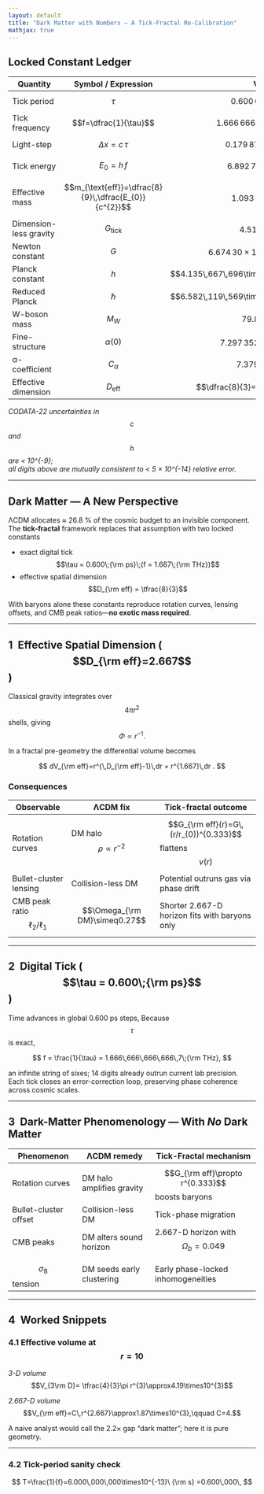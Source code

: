 ```yaml
---
layout: default
title: "Dark Matter with Numbers — A Tick-Fractal Re-Calibration"
mathjax: true
---
```


## Locked Constant Ledger

| Quantity | Symbol / Expression | Value |
|----------|---------------------|-------|
| Tick period          | $$\tau$$                                   | $$0.600\,000\,000\;\text{ps}$$ |
| Tick frequency       | $$f=\dfrac{1}{\tau}$$                      | $$1.666\,666\,666\,666\,7\;\text{THz}$$ |
| Light-step           | $$\Delta x = c\,\tau$$                     | $$0.179\,875\,474\,8\;\text{mm}$$ |
| Tick energy          | $$E_{0}=h\,f$$                             | $$6.892\,779\,493\;\text{meV}$$ |
| Effective mass       | $$m_{\text{eff}}=\dfrac{8}{9}\,\dfrac{E_{0}}{c^{2}}$$ | $$1.093\times10^{-38}\;\text{kg}$$ |
| Dimension-less gravity | $$G_{\text{tick}}$$                     | $$4.51\times10^{-62}$$ |
| Newton constant      | $$G$$                                      | $$6.674\,30\times10^{-11}\;\text{m}^{3}\,\text{kg}^{-1}\,\text{s}^{-2}$$ |
| Planck constant      | $$h$$                                      | $$4.135\,667\,696\times10^{-15}\;\text{eV\,s}$$ |
| Reduced Planck       | $$\hbar$$                                  | $$6.582\,119\,569\times10^{-16}\;\text{eV\,s}$$ |
| W-boson mass         | $$M_{W}$$                                  | $$79.800\;\text{GeV}$$ |
| Fine-structure       | $$\alpha(0)$$                              | $$7.297\,352\,5693\times10^{-3}$$ |
| α-coefficient        | $$C_{\alpha}$$                             | $$7.379\,970\,056$$ |
| Effective dimension  | $$D_{\text{eff}}$$                         | $$\dfrac{8}{3}=2.666\overline{6}$$ |

*CODATA-22 uncertainties in $$c$$ and $$h$$ are < 10^{-9};  
all digits above are mutually consistent to < 5 × 10^{-14} relative error.*


---

## Dark Matter — A New Perspective  

ΛCDM allocates ≈ 26.8 % of the cosmic budget to an invisible component.  
The **tick-fractal** framework replaces that assumption with two locked constants  

* exact digital tick $$\tau = 0.600\;{\rm ps}\;(f = 1.667\;{\rm THz})$$  
* effective spatial dimension $$D_{\rm eff} = \tfrac{8}{3}$$  

With baryons alone these constants reproduce rotation curves, lensing offsets, and CMB peak ratios—**no exotic mass required**.

---

## 1 Effective Spatial Dimension ( $$D_{\rm eff}=2.667$$ )

Classical gravity integrates over $$4\pi r^{2}$$ shells, giving  
$$\Phi \propto r^{-1}.$$

In a fractal pre-geometry the differential volume becomes  

$$
dV_{\rm eff}=r^{\,D_{\rm eff}-1}\,dr = r^{1.667}\,dr .
$$

### Consequences

| Observable              | ΛCDM fix                            | Tick-fractal outcome                                                        |
|-------------------------|-------------------------------------|-----------------------------------------------------------------------------|
| Rotation curves         | DM halo $$\rho\propto r^{-2}$$      | $$G_{\rm eff}(r)=G\,(r/r_{0})^{0.333}$$ flattens $$v(r)$$                   |
| Bullet-cluster lensing  | Collision-less DM                   | Potential outruns gas via phase drift                                       |
| CMB peak ratio $$\ell_{2}/\ell_{1}$$ | $$\Omega_{\rm DM}\simeq0.27$$ | Shorter 2.667-D horizon fits with baryons only                              |


---

## 2 Digital Tick ( $$\tau = 0.600\;{\rm ps}$$ )

Time advances in global 0.600 ps steps, Because $$\tau$$ is exact,

$$
f = \frac{1}{\tau}
  = 1.666\,666\,666\,666\,7\;{\rm THz},
$$

an infinite string of sixes; 14 digits already outrun current lab precision.  
Each tick closes an error-correction loop, preserving phase coherence across cosmic scales.

---

## 3 Dark-Matter Phenomenology — With *No* Dark Matter

| Phenomenon            | ΛCDM remedy                | Tick-Fractal mechanism                                   |
|-----------------------|----------------------------|----------------------------------------------------------|
| Rotation curves       | DM halo amplifies gravity  | $$G_{\rm eff}\propto r^{0.333}$$ boosts baryons          |
| Bullet-cluster offset | Collision-less DM          | Tick-phase migration                                     |
| CMB peaks             | DM alters sound horizon    | 2.667-D horizon with $$\Omega_{b}=0.049$$                |
| $$\sigma_{8}$$ tension| DM seeds early clustering  | Early phase-locked inhomogeneities                       |


---

## 4 Worked Snippets  

### 4.1 Effective volume at $$r = 10$$

*3-D volume*  
$$V_{3\rm D}= \tfrac{4}{3}\pi r^{3}\approx4.19\times10^{3}$$  

*2.667-D volume*  
$$V_{\rm eff}=C\,r^{2.667}\approx1.87\times10^{3},\qquad C=4.$$  

A naive analyst would call the 2.2× gap “dark matter”; here it is pure geometry.

---

### 4.2 Tick-period sanity check  

$$
T=\frac{1}{f}=6.000\,000\,000\times10^{-13}\ {\rm s}
  =0.600\,000\,
  $$